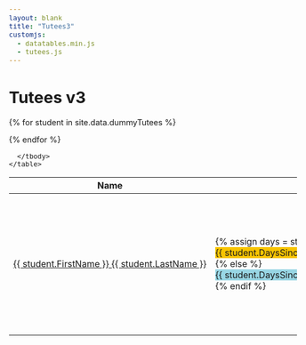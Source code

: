 ```yaml
---
layout: blank
title: "Tutees3"
customjs:
  - datatables.min.js
  - tutees.js
---
```


<link rel="stylesheet" type="text/css" href="datatables.min.css">

<style>
body            {font-size: 90%}
.nowrap         {white-space: nowrap;}
.flag           {height: 24px; width: 24px; vertical-align: middle;  margin-right: 0.5em}
.fa-globe       {font-size: 24px; color: #1D8348; margin-right: 0.5em}
.fa-chevron-circle-right {color: #007bff}

.warnBar    {background: #f8c400; width: 100%;}
.okBar      {background: rgba(0, 155, 189, 0.4) }

div.dataTables_wrapper div.dataTables_filter { text-align: left; }
</style>




<div class="container">
  <h1>Tutees v3</h1>

  <table class="table table-hover table-sm" id="DataTable">
    <thead class="thead-dark">
      <tr>
        <th scope="col">Name</th>
        <th scope="col" >No activity</th>
        <!--<th style="width: 6em"> </th> -->
        <th scope="col">Engage</th>
        <th scope="col">Yr</th>
        <th scope="col">Course</th>        
        <th scope="col">Status</th>
        <!-- <th scope="col"></th>  -->
      </tr>
    </thead>
    <tbody>

{% for student in site.data.dummyTutees %}
      <tr>
        <td class="nowrap"><a href=''>{{ student.FirstName }} {{ student.LastName }}</a></td>
        <td class="nowrap">
        {% assign days = student.DaysSinceLastActivity | divided_by: 13.0 %}
        {% if  days > 1.0 %}
          <div class="warnBar">{{ student.DaysSinceLastActivity }}</div>
        {% else %}
          <div class="okBar" style="width: {{ days| times: 100 }}%">{{ student.DaysSinceLastActivity }}</div>
        {% endif %}
        </td>
        <td>{{ student.Engagement }}</td>
        <td>{{ student.Year }}</td>
        <td>{{ student.Course }}</td>
        <td>
          {%if student.FeeStatus == "home"%}
            <img class="flag" src="uk.png"/>
          {% elsif student.FeeStatus == "eu" %}
            <img class="flag" src="eu.png"/>
          {% elsif student.FeeStatus == "int" %}     
            <i class="fas fa-globe"></i>
          {% endif %}
            {{ student.Tier4 }}
            {{ student.RemoteStudy }}</td>
        <!-- <td><i class="fas fa-chevron-circle-right"></i></td> -->
      </tr>
{% endfor %}

      </tbody>
    </table>

</div>
